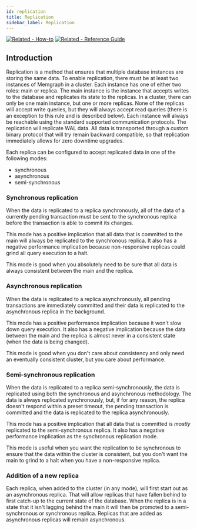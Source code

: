 ```yaml
---
id: replication
title: Replication
sidebar_label: Replication
---
```


[![Related - How-to](https://img.shields.io/static/v1?label=Related&message=How-to&color=blue&style=for-the-badge)](/how-to-guides/replication.md) [![Related - Reference Guide](https://img.shields.io/static/v1?label=Related&message=Reference%20Guide&color=yellow&style=for-the-badge)](/reference-guide/replication.md)

## Introduction

Replication is a method that ensures that multiple database instances are
storing the same data. To enable replication, there must be at least two
instances of Memgraph in a cluster. Each instance has one of either two roles:
main or replica. The main instance is the instance that accepts writes to the
database and replicates its state to the replicas. In a cluster, there can only
be one main instance, but one or more replicas. None of the replicas will accept
write queries, but they will always accept read queries (there is an exception
to this rule and is described below). Each instance will always be reachable
using the standard supported communication protocols. The replication will
replicate WAL data. All data is transported through a custom binary protocol
that will try remain backward compatible, so that replication immediately allows
for zero downtime upgrades.

Each replica can be configured to accept replicated data in one of the following
modes:
 - synchronous
 - asynchronous
 - semi-synchronous

### Synchronous replication

When the data is replicated to a replica synchronously, all of the data of a
currently pending transaction must be sent to the synchronous replica before the
transaction is able to commit its changes.

This mode has a positive implication that all data that is committed to the
main will always be replicated to the synchronous replica. It also has a
negative performance implication because non-responsive replicas could grind all
query execution to a halt.

This mode is good when you absolutely need to be sure that all data is always
consistent between the main and the replica.

### Asynchronous replication

When the data is replicated to a replica asynchronously, all pending
transactions are immediately committed and their data is replicated to the
asynchronous replica in the background.

This mode has a positive performance implication because it won't slow down
query execution. It also has a negative implication because the data between the
main and the replica is almost never in a consistent state (when the data is
being changed).

This mode is good when you don't care about consistency and only need an
eventually consistent cluster, but you care about performance.

### Semi-synchronous replication

When the data is replicated to a replica semi-synchronously, the data is
replicated using both the synchronous and asynchronous methodology. The data is
always replicated synchronously, but, if for any reason, the replica doesn't
respond within a preset timeout, the pending transaction is committed and the
data is replicated to the replica asynchronously.

This mode has a positive implication that all data that is committed is
*mostly* replicated to the semi-synchronous replica. It also has a negative
performance implication as the synchronous replication mode.

This mode is useful when you want the replication to be synchronous to ensure
that the data within the cluster is consistent, but you don't want the main
to grind to a halt when you have a non-responsive replica.

### Addition of a new replica

Each replica, when added to the cluster (in any mode), will first start out as
an asynchronous replica. That will allow replicas that have fallen behind to
first catch-up to the current state of the database. When the replica is in a
state that it isn't lagging behind the main it will then be promoted to a
semi-synchronous or synchronous replica. Replicas that are added as asynchronous
replicas will remain asynchronous.